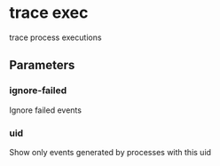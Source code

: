 # trace exec

trace process executions

## Parameters

### ignore-failed
Ignore failed events

### uid
Show only events generated by processes with this uid

